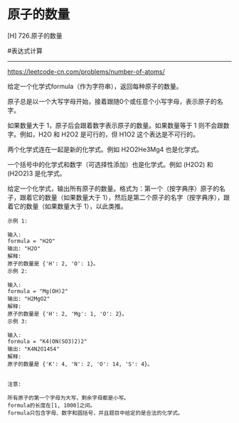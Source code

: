 # 原子的数量

[H]
726.原子的数量

#表达式计算 

---

https://leetcode-cn.com/problems/number-of-atoms/

给定一个化学式formula（作为字符串），返回每种原子的数量。

原子总是以一个大写字母开始，接着跟随0个或任意个小写字母，表示原子的名字。

如果数量大于 1，原子后会跟着数字表示原子的数量。如果数量等于 1 则不会跟数字。例如，H2O 和 H2O2 是可行的，但 H1O2 这个表达是不可行的。

两个化学式连在一起是新的化学式。例如 H2O2He3Mg4 也是化学式。

一个括号中的化学式和数字（可选择性添加）也是化学式。例如 (H2O2) 和 (H2O2)3 是化学式。

给定一个化学式，输出所有原子的数量。格式为：第一个（按字典序）原子的名子，跟着它的数量（如果数量大于 1），然后是第二个原子的名字（按字典序），跟着它的数量（如果数量大于 1），以此类推。

```
示例 1:

输入: 
formula = "H2O"
输出: "H2O"
解释: 
原子的数量是 {'H': 2, 'O': 1}。
示例 2:

输入: 
formula = "Mg(OH)2"
输出: "H2MgO2"
解释: 
原子的数量是 {'H': 2, 'Mg': 1, 'O': 2}。
示例 3:

输入: 
formula = "K4(ON(SO3)2)2"
输出: "K4N2O14S4"
解释: 
原子的数量是 {'K': 4, 'N': 2, 'O': 14, 'S': 4}。


注意:

所有原子的第一个字母为大写，剩余字母都是小写。
formula的长度在[1, 1000]之间。
formula只包含字母、数字和圆括号，并且题目中给定的是合法的化学式。
```